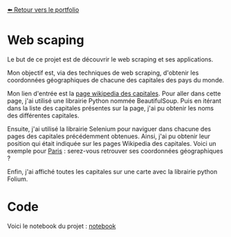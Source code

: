 [:arrow_left: Retour vers le portfolio](https://github.com/ThibaultLanthiez/Portfolio)

# Web scaping

Le but de ce projet est de découvrir le web scraping et ses applications.

Mon objectif est, via des techniques de web scraping, d'obtenir les coordonnées géographiques de chacune des capitales des pays du monde. 

Mon lien d'entrée est la [page wikipedia des capitales](https://fr.wikipedia.org/wiki/Liste_des_capitales_du_monde). Pour aller dans cette page, j'ai utilisé une librairie Python nommée BeautifulSoup. Puis en itérant dans la liste des capitales présentes sur la page, j'ai pu obtenir les noms des différentes capitales. 

Ensuite, j'ai utilisé la librairie Selenium pour naviguer dans chacune des pages des capitales précédemment obtenues. Ainsi, j'ai pu obtenir leur position qui était indiquée sur les pages Wikipedia des capitales. Voici un exemple pour [Paris](https://fr.wikipedia.org/wiki/Paris#/maplink/0) : serez-vous retrouver ses coordonnées géographiques ?

Enfin, j'ai affiché toutes les capitales sur une carte avec la librairie python Folium.

# Code

Voici le notebook du projet : [notebook](https://github.com/ThibaultLanthiez/Web-scaping/blob/main/Projet_5_Web_Scaping_Position_des_capitals.ipynb)
